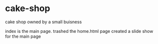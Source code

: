 # cake-shop
cake shop owned by a small buisness 


index is the main page.
trashed the home.html page
created a slide show for the main page
